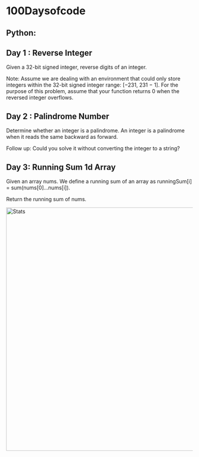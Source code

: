 # 100Daysofcode

## Python:

## Day 1 : Reverse Integer
  Given a 32-bit signed integer, reverse digits of an integer.

  Note:
  Assume we are dealing with an environment that could only store integers within the 32-bit signed integer range: [−231,  231 − 1]. For the purpose of this      problem, assume that your function returns 0 when the reversed integer overflows.
  
## Day 2 : Palindrome Number
  Determine whether an integer is a palindrome. An integer is a palindrome when it reads the same backward as forward.

  Follow up: Could you solve it without converting the integer to a string?
  
## Day 3: Running Sum 1d Array
  Given an array nums. We define a running sum of an array as runningSum[i] = sum(nums[0]…nums[i]).

  Return the running sum of nums.
  
<img width="656" alt="Stats" src="https://user-images.githubusercontent.com/22269648/113814049-ad164480-978e-11eb-8dce-ca335356c301.png">
